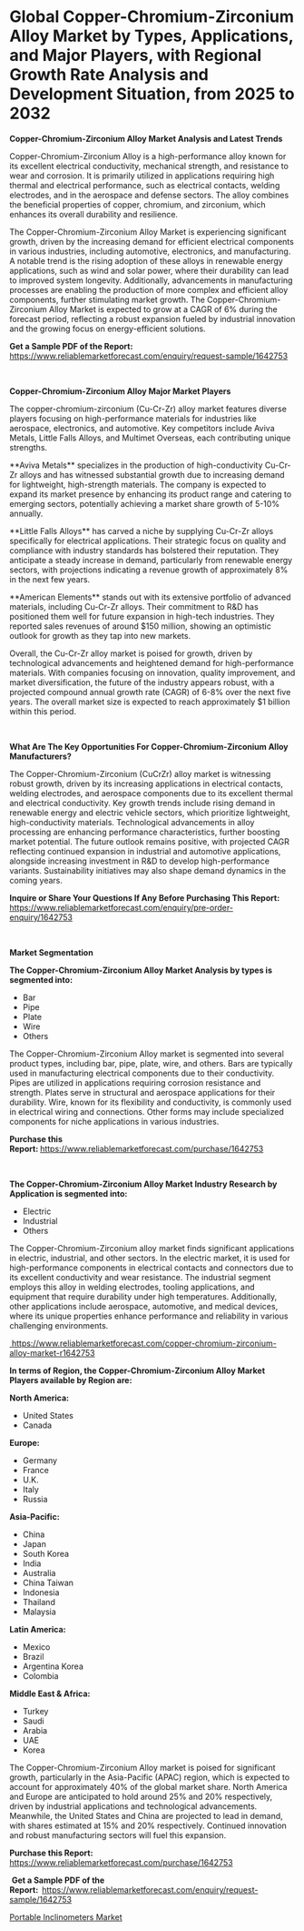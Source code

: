 <p><h1>Global Copper-Chromium-Zirconium Alloy Market by Types, Applications, and Major Players, with Regional Growth Rate Analysis and Development Situation, from 2025 to 2032</h1></p><p><strong>Copper-Chromium-Zirconium Alloy Market Analysis and Latest Trends</strong></p>
<p><p>Copper-Chromium-Zirconium Alloy is a high-performance alloy known for its excellent electrical conductivity, mechanical strength, and resistance to wear and corrosion. It is primarily utilized in applications requiring high thermal and electrical performance, such as electrical contacts, welding electrodes, and in the aerospace and defense sectors. The alloy combines the beneficial properties of copper, chromium, and zirconium, which enhances its overall durability and resilience.</p><p>The Copper-Chromium-Zirconium Alloy Market is experiencing significant growth, driven by the increasing demand for efficient electrical components in various industries, including automotive, electronics, and manufacturing. A notable trend is the rising adoption of these alloys in renewable energy applications, such as wind and solar power, where their durability can lead to improved system longevity. Additionally, advancements in manufacturing processes are enabling the production of more complex and efficient alloy components, further stimulating market growth. The Copper-Chromium-Zirconium Alloy Market is expected to grow at a CAGR of 6% during the forecast period, reflecting a robust expansion fueled by industrial innovation and the growing focus on energy-efficient solutions.</p></p>
<p><strong>Get a Sample PDF of the Report:&nbsp;</strong> <a href="https://www.reliablemarketforecast.com/enquiry/request-sample/1642753?utm_campaign=1108&utm_medium=2&utm_source=Github&utm_content=ia&utm_term=12012025&utm_id=copper-chromium-zirconium-alloy">https://www.reliablemarketforecast.com/enquiry/request-sample/1642753</a></p>
<p>&nbsp;</p>
<p><strong>Copper-Chromium-Zirconium Alloy Major Market Players</strong></p>
<p><p>The copper-chromium-zirconium (Cu-Cr-Zr) alloy market features diverse players focusing on high-performance materials for industries like aerospace, electronics, and automotive. Key competitors include Aviva Metals, Little Falls Alloys, and Multimet Overseas, each contributing unique strengths.</p><p>**Aviva Metals** specializes in the production of high-conductivity Cu-Cr-Zr alloys and has witnessed substantial growth due to increasing demand for lightweight, high-strength materials. The company is expected to expand its market presence by enhancing its product range and catering to emerging sectors, potentially achieving a market share growth of 5-10% annually.</p><p>**Little Falls Alloys** has carved a niche by supplying Cu-Cr-Zr alloys specifically for electrical applications. Their strategic focus on quality and compliance with industry standards has bolstered their reputation. They anticipate a steady increase in demand, particularly from renewable energy sectors, with projections indicating a revenue growth of approximately 8% in the next few years.</p><p>**American Elements** stands out with its extensive portfolio of advanced materials, including Cu-Cr-Zr alloys. Their commitment to R&D has positioned them well for future expansion in high-tech industries. They reported sales revenues of around $150 million, showing an optimistic outlook for growth as they tap into new markets.</p><p>Overall, the Cu-Cr-Zr alloy market is poised for growth, driven by technological advancements and heightened demand for high-performance materials. With companies focusing on innovation, quality improvement, and market diversification, the future of the industry appears robust, with a projected compound annual growth rate (CAGR) of 6-8% over the next five years. The overall market size is expected to reach approximately $1 billion within this period.</p></p>
<p>&nbsp;</p>
<p><strong>What Are The Key Opportunities For Copper-Chromium-Zirconium Alloy Manufacturers?</strong></p>
<p><p>The Copper-Chromium-Zirconium (CuCrZr) alloy market is witnessing robust growth, driven by its increasing applications in electrical contacts, welding electrodes, and aerospace components due to its excellent thermal and electrical conductivity. Key growth trends include rising demand in renewable energy and electric vehicle sectors, which prioritize lightweight, high-conductivity materials. Technological advancements in alloy processing are enhancing performance characteristics, further boosting market potential. The future outlook remains positive, with projected CAGR reflecting continued expansion in industrial and automotive applications, alongside increasing investment in R&D to develop high-performance variants. Sustainability initiatives may also shape demand dynamics in the coming years.</p></p>
<p><strong>Inquire or Share Your Questions If Any Before Purchasing This Report:</strong> <a href="https://www.reliablemarketforecast.com/enquiry/pre-order-enquiry/1642753?utm_campaign=1108&utm_medium=2&utm_source=Github&utm_content=ia&utm_term=12012025&utm_id=copper-chromium-zirconium-alloy">https://www.reliablemarketforecast.com/enquiry/pre-order-enquiry/1642753</a></p>
<p>&nbsp;</p>
<p><strong>Market Segmentation</strong></p>
<p><strong>The Copper-Chromium-Zirconium Alloy Market Analysis by types is segmented into:</strong></p>
<p><ul><li>Bar</li><li>Pipe</li><li>Plate</li><li>Wire</li><li>Others</li></ul></p>
<p><p>The Copper-Chromium-Zirconium Alloy market is segmented into several product types, including bar, pipe, plate, wire, and others. Bars are typically used in manufacturing electrical components due to their conductivity. Pipes are utilized in applications requiring corrosion resistance and strength. Plates serve in structural and aerospace applications for their durability. Wire, known for its flexibility and conductivity, is commonly used in electrical wiring and connections. Other forms may include specialized components for niche applications in various industries.</p></p>
<p><strong>Purchase this Report:&nbsp;</strong><a href="https://www.reliablemarketforecast.com/purchase/1642753?utm_campaign=1108&utm_medium=2&utm_source=Github&utm_content=ia&utm_term=12012025&utm_id=copper-chromium-zirconium-alloy">https://www.reliablemarketforecast.com/purchase/1642753</a></p>
<p>&nbsp;</p>
<p><strong>The Copper-Chromium-Zirconium Alloy Market Industry Research by Application is segmented into:</strong></p>
<p><ul><li>Electric</li><li>Industrial</li><li>Others</li></ul></p>
<p><p>The Copper-Chromium-Zirconium alloy market finds significant applications in electric, industrial, and other sectors. In the electric market, it is used for high-performance components in electrical contacts and connectors due to its excellent conductivity and wear resistance. The industrial segment employs this alloy in welding electrodes, tooling applications, and equipment that require durability under high temperatures. Additionally, other applications include aerospace, automotive, and medical devices, where its unique properties enhance performance and reliability in various challenging environments.</p></p>
<p><a href="https://www.reliablemarketforecast.com/copper-chromium-zirconium-alloy-market-r1642753?utm_campaign=1108&utm_medium=2&utm_source=Github&utm_content=ia&utm_term=12012025&utm_id=copper-chromium-zirconium-alloy">&nbsp;https://www.reliablemarketforecast.com/copper-chromium-zirconium-alloy-market-r1642753</a></p>
<p><strong>In terms of Region, the Copper-Chromium-Zirconium Alloy Market Players available by Region are:</strong></p>
<p>
    <p> <strong> North America: </strong>
        <ul>
            <li>United States</li>
            <li>Canada</li>
        </ul>
        </p> 
    <p> <strong> Europe: </strong>
        <ul>
            <li>Germany</li>
            <li>France</li>
            <li>U.K.</li>
            <li>Italy</li>
            <li>Russia</li>
        </ul>
        </p> 
    <p> <strong> Asia-Pacific: </strong>
        <ul>
            <li>China</li>
            <li>Japan</li>
            <li>South Korea</li>
            <li>India</li>
            <li>Australia</li>
            <li>China Taiwan</li>
            <li>Indonesia</li>
            <li>Thailand</li>
            <li>Malaysia</li>
        </ul>
        </p> 
    <p> <strong> Latin America: </strong>
        <ul>
            <li>Mexico</li>
            <li>Brazil</li>
            <li>Argentina Korea</li>
            <li>Colombia</li>
        </ul>
        </p> 
    <p> <strong> Middle East & Africa: </strong>
        <ul>
            <li>Turkey</li>
            <li>Saudi</li>
            <li>Arabia</li>
            <li>UAE</li>
            <li>Korea</li>
        </ul>
    </p>
    </p>
<p><p>The Copper-Chromium-Zirconium Alloy market is poised for significant growth, particularly in the Asia-Pacific (APAC) region, which is expected to account for approximately 40% of the global market share. North America and Europe are anticipated to hold around 25% and 20% respectively, driven by industrial applications and technological advancements. Meanwhile, the United States and China are projected to lead in demand, with shares estimated at 15% and 20% respectively. Continued innovation and robust manufacturing sectors will fuel this expansion.</p></p>
<p><strong>Purchase this Report: </strong><a href="https://www.reliablemarketforecast.com/purchase/1642753?utm_campaign=1108&utm_medium=2&utm_source=Github&utm_content=ia&utm_term=12012025&utm_id=copper-chromium-zirconium-alloy">https://www.reliablemarketforecast.com/purchase/1642753</a></p>
<p>&nbsp;<strong>Get a Sample PDF of the Report:&nbsp;&nbsp;</strong><a href="https://www.reliablemarketforecast.com/enquiry/request-sample/1642753?utm_campaign=1108&utm_medium=2&utm_source=Github&utm_content=ia&utm_term=12012025&utm_id=copper-chromium-zirconium-alloy">https://www.reliablemarketforecast.com/enquiry/request-sample/1642753</a></p>
<p><strong></strong></p>
<p><p><a href="https://github.com/CliffMedina6/Market-Research-Report-List-7/blob/main/portable-inclinometers-market.md?utm_campaign=1108&utm_medium=2&utm_source=Github&utm_content=ia&utm_term=12012025&utm_id=copper-chromium-zirconium-alloy">Portable Inclinometers Market</a></p></p>